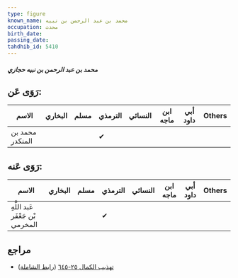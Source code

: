 ```yaml
---
type: figure
known_name: محمد بن عبد الرحمن بن نبيه
occupation: محدث
birth_date:
passing_date:
tahdhib_id: 5410
---
```

##### محمد بن عبد الرحمن بن نبيه حجازي

## رَوَى عَن:
| الاسم           | البخاري | مسلم | الترمذي | النسائي | ابن ماجه | أبي داود | Others |
| --------------- | ------- | ---- | ------- | ------- | -------- | -------- | ------ |
| محمد بن المنكدر |         |      | ✔       |         |          |          |        |
## رَوَى عَنه:
| الاسم                            | البخاري | مسلم | الترمذي | النسائي | ابن ماجه | أبي داود | Others |
| -------------------------------- | ------- | ---- | ------- | ------- | -------- | -------- | ------ |
| عَبد اللَّهِ بْن جَعْفَر المخرمي |         |      | ✔       |         |          |          |        |
## مراجع
- [تهذيب الكمال ٢٥-٦٤٥](obsidian://open?vault=Tahdhib-al-Kamal&file=Figures/٥٤١٠-محمد%20بن%20عبد%20الرحمن%20بن%20نبيه%20حجازي) ([رابط الشاملة](https://shamela.ws/book/3722/13738))